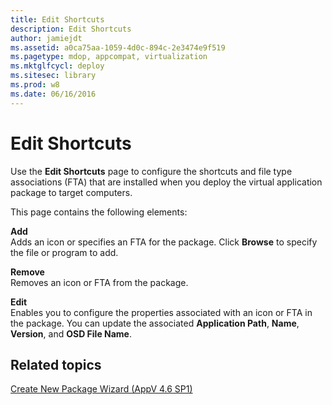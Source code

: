 ```yaml
---
title: Edit Shortcuts
description: Edit Shortcuts
author: jamiejdt
ms.assetid: a0ca75aa-1059-4d0c-894c-2e3474e9f519
ms.pagetype: mdop, appcompat, virtualization
ms.mktglfcycl: deploy
ms.sitesec: library
ms.prod: w8
ms.date: 06/16/2016
---
```



# Edit Shortcuts


Use the **Edit Shortcuts** page to configure the shortcuts and file type associations (FTA) that are installed when you deploy the virtual application package to target computers.

This page contains the following elements:

<a href="" id="add"></a>**Add**  
Adds an icon or specifies an FTA for the package. Click **Browse** to specify the file or program to add.

<a href="" id="remove"></a>**Remove**  
Removes an icon or FTA from the package.

<a href="" id="edit"></a>**Edit**  
Enables you to configure the properties associated with an icon or FTA in the package. You can update the associated **Application Path**, **Name**, **Version**, and **OSD File Name**.

## Related topics


[Create New Package Wizard (AppV 4.6 SP1)](create-new-package-wizard---appv-46-sp1-.md)

 

 





